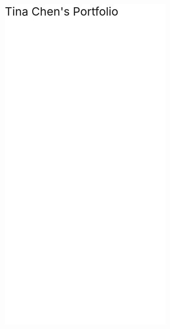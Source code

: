 <!DOCTYPE html>
<html>
<head>
<style>
.parallax {

    background-image: url("Background.jpg");


    min-height: 500px; 

 
    background-attachment: fixed;
    background-position: center;
    background-repeat: no-repeat;
    background-size: cover;
}
</style>
</head>
<body>


<div class="parallax"></div>

<div style="height:1000px;background-color:white;font-size:36px">
Tina Chen's Portfolio
</div>

</body>
</html>
